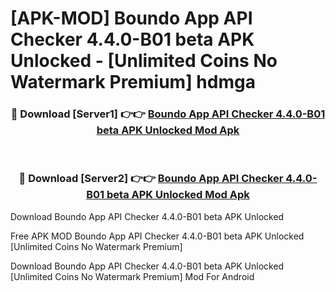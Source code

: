 # [APK-MOD] Boundo  App API Checker 4.4.0-B01 beta APK Unlocked - [Unlimited Coins No Watermark Premium] hdmga



<div align="center">
<h3>🔴 Download [Server1] 👉👉 <a href="https://momento.my/?title=Boundo__App_API_Checker_4.4.0-B01_beta_APK_Unlocked">Boundo  App API Checker 4.4.0-B01 beta APK Unlocked Mod Apk</a></h3><br>

<h3>🔴 Download [Server2] 👉👉 <a href="https://momento.my/?title=Boundo__App_API_Checker_4.4.0-B01_beta_APK_Unlocked">Boundo  App API Checker 4.4.0-B01 beta APK Unlocked Mod Apk</a></h3>
</div>



Download Boundo  App API Checker 4.4.0-B01 beta APK Unlocked 

Free APK MOD Boundo  App API Checker 4.4.0-B01 beta APK Unlocked [Unlimited Coins No Watermark Premium]

Download Boundo  App API Checker 4.4.0-B01 beta APK Unlocked [Unlimited Coins No Watermark Premium] Mod For Android
